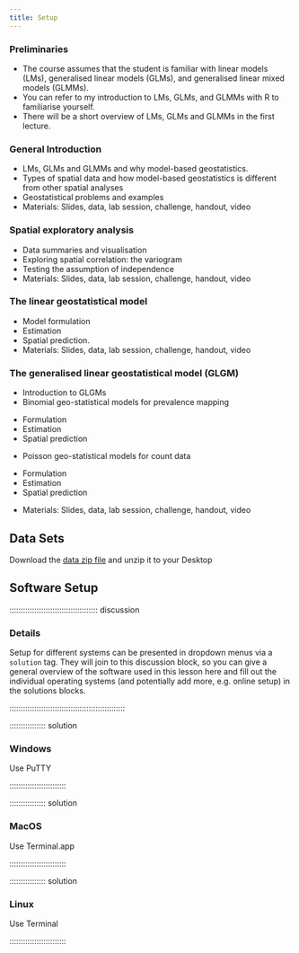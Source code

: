 ```yaml
---
title: Setup
---
```



### Preliminaries

* The course assumes that the student is familiar with linear models (LMs), generalised linear models (GLMs), and generalised linear mixed models (GLMMs). 
* You can refer to my introduction to LMs, GLMs, and GLMMs with R to familiarise yourself.
* There will be a short overview of LMs, GLMs and GLMMs in the first lecture.



### General Introduction

* LMs, GLMs and GLMMs and why model-based geostatistics.
* Types of spatial data and how model-based geostatistics is different from 
  other spatial analyses
* Geostatistical problems and examples
* Materials: Slides, data, lab session, challenge, handout, video


### Spatial exploratory analysis

* Data summaries and visualisation 
* Exploring spatial correlation: the variogram
* Testing the assumption of independence
* Materials: Slides, data, lab session, challenge, handout, video


### The linear geostatistical model

* Model formulation 
* Estimation  
* Spatial prediction.
* Materials: Slides, data, lab session, challenge, handout, video


### The generalised linear geostatistical model (GLGM)

* Introduction to GLGMs
* Binomial geo-statistical models for prevalence mapping
- Formulation
- Estimation
- Spatial prediction
* Poisson geo-statistical models for count data
- Formulation
- Estimation
- Spatial prediction
* Materials: Slides, data, lab session, challenge, handout, video










## Data Sets

Download the [data zip file](data/data.zip) and unzip it to your Desktop

## Software Setup

::::::::::::::::::::::::::::::::::::::: discussion

### Details

Setup for different systems can be presented in dropdown menus via a `solution`
tag. They will join to this discussion block, so you can give a general overview
of the software used in this lesson here and fill out the individual operating
systems (and potentially add more, e.g. online setup) in the solutions blocks.

:::::::::::::::::::::::::::::::::::::::::::::::::::

:::::::::::::::: solution

### Windows

Use PuTTY

:::::::::::::::::::::::::

:::::::::::::::: solution

### MacOS

Use Terminal.app

:::::::::::::::::::::::::


:::::::::::::::: solution

### Linux

Use Terminal

:::::::::::::::::::::::::

